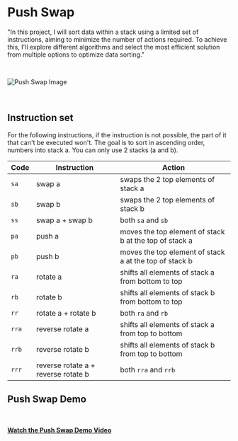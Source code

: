 # Push Swap

"In this project, I will sort data within a stack using a limited set of instructions, aiming to minimize the number of actions required.
To achieve this, I'll explore different algorithms and select the most efficient solution from multiple options to optimize data sorting." 

<br>

![Push Swap Image](./image/push_image.png)

<br>

## Instruction set

For the following instructions, if the instruction is not possible, the part of
it that can't be executed won't.
The goal is to sort in ascending order, numbers into stack a. You can only use 2 stacks (a and b). 

| Code  | Instruction                         | Action                                                 |
| ----- | ----------------------------------- | ------------------------------------------------------ |
| `sa`  | swap a                              | swaps the 2 top elements of stack a                    |
| `sb`  | swap b                              | swaps the 2 top elements of stack b                    |
| `ss`  | swap a + swap b                     | both `sa` and `sb`                                     |
| `pa`  | push a                              | moves the top element of stack b at the top of stack a |
| `pb`  | push b                              | moves the top element of stack a at the top of stack b |
| `ra`  | rotate a                            | shifts all elements of stack a from bottom to top      |
| `rb`  | rotate b                            | shifts all elements of stack b from bottom to top      |
| `rr`  | rotate a + rotate b                 | both `ra` and `rb`                                     |
| `rra` | reverse rotate a                    | shifts all elements of stack a from top to bottom      |
| `rrb` | reverse rotate b                    | shifts all elements of stack b from top to bottom      |
| `rrr` | reverse rotate a + reverse rotate b | both `rra` and `rrb`                                   |

## Push Swap Demo

<br>

**[Watch the Push Swap Demo Video](./image/push_swap_video.mp4)**

<br>
